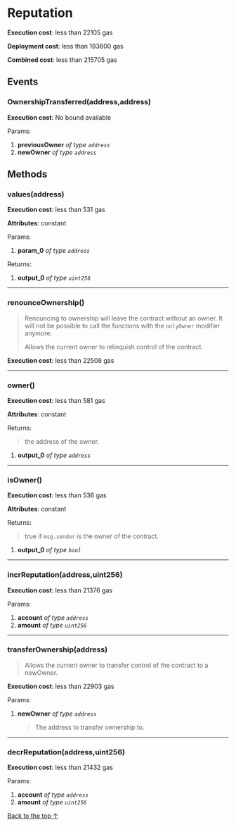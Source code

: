 # Reputation


**Execution cost**: less than 22105 gas

**Deployment cost**: less than 193600 gas

**Combined cost**: less than 215705 gas


## Events
### OwnershipTransferred(address,address)


**Execution cost**: No bound available


Params:

1. **previousOwner** *of type `address`*
2. **newOwner** *of type `address`*


## Methods
### values(address)


**Execution cost**: less than 531 gas

**Attributes**: constant


Params:

1. **param_0** *of type `address`*

Returns:


1. **output_0** *of type `uint256`*

--- 
### renounceOwnership()
>
>Renouncing to ownership will leave the contract without an owner. It will not be possible to call the functions with the `onlyOwner` modifier anymore.
>
> Allows the current owner to relinquish control of the contract.


**Execution cost**: less than 22508 gas




--- 
### owner()


**Execution cost**: less than 581 gas

**Attributes**: constant



Returns:

> the address of the owner.

1. **output_0** *of type `address`*

--- 
### isOwner()


**Execution cost**: less than 536 gas

**Attributes**: constant



Returns:

> true if `msg.sender` is the owner of the contract.

1. **output_0** *of type `bool`*

--- 
### incrReputation(address,uint256)


**Execution cost**: less than 21376 gas


Params:

1. **account** *of type `address`*
2. **amount** *of type `uint256`*


--- 
### transferOwnership(address)
>
> Allows the current owner to transfer control of the contract to a newOwner.


**Execution cost**: less than 22903 gas


Params:

1. **newOwner** *of type `address`*

    > The address to transfer ownership to.



--- 
### decrReputation(address,uint256)


**Execution cost**: less than 21432 gas


Params:

1. **account** *of type `address`*
2. **amount** *of type `uint256`*


[Back to the top ↑](#reputation)
